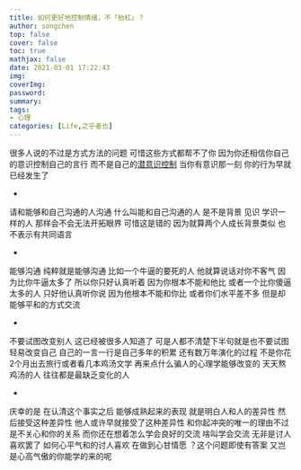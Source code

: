 ```yaml
---
title: 如何更好地控制情绪，不「抬杠」？
author: songchen
top: false
cover: false
toc: true
mathjax: false
date: 2021-03-01 17:22:43
img:
coverImg:
password:
summary:
tags:
- 心理
categories: [Life,之乎者也]
---
```

很多人说的不过是方式方法的问题 可惜这些方式都帮不了你 因为你还相信你自己的意识控制自己的言行 而不是自己的[潜意识控制](https://www.zhihu.com/search?q=%E6%BD%9C%E6%84%8F%E8%AF%86%E6%8E%A7%E5%88%B6&search_source=Entity&hybrid_search_source=Entity&hybrid_search_extra=%7B%22sourceType%22%3A%22answer%22%2C%22sourceId%22%3A45466904%7D) 当你有意识那一刻 你的行为早就已经发生了

-

请和能够和自己沟通的人沟通 什么叫能和自己沟通的人 是不是背景 见识 学识一样的人 那样会不会无法开拓眼界 可惜这是错的 因为就算两个人成长背景类似 也不表示有共同语言

-

能够沟通 纯粹就是能够沟通 比如一个牛逼的要死的人 他就算说话对你不客气 因为比你牛逼太多了 所以你只好认真听着 因为你根本不能和他比 或者一个比你傻逼太多的人 只好他认真听你说 因为他根本不能和你比 或者你们水平差不多 但是却能够平和的方式交流

-

不要试图改变别人 这已经被很多人知道了 可是人都不清楚下半句就是也不要试图轻易改变自己 自己的一言一行是自己多年的积累 还有数万年演化的过程 不是你花2个月出去旅行或者看几本鸡汤文学 再来点什么骗人的心理学能够改变的 天天熬鸡汤的人 往往都是最缺乏变化的人

-

庆幸的是 在认清这个事实之后 能够成熟起来的表现 就是明白人和人的差异性 然后接受这种差异性 他人或许早就接受了这种差异性 和你起冲突的唯一的理由不过是不关心和你的关系 而你还在想着怎么学会良好的交流 啥叫学会交流 无非是讨人喜欢罢了 如何心平气和的讨人喜欢 在做到心甘情愿 ？这个问题即使有答案 又岂是心高气傲的你能学的来的呢